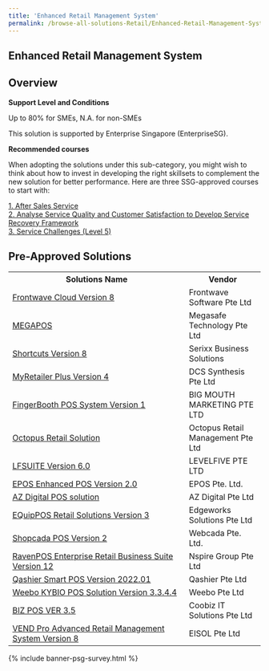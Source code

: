 ```yaml
---
title: 'Enhanced Retail Management System'
permalink: /browse-all-solutions-Retail/Enhanced-Retail-Management-System
---
```


## Enhanced Retail Management System
## Overview

**Support Level and Conditions**

Up to 80% for SMEs, N.A. for non-SMEs

This solution is supported by Enterprise Singapore (EnterpriseSG).

**Recommended courses**

When adopting the solutions under this sub-category, you might wish to think about how to invest in developing the right skillsets to complement the new solution for better performance. Here are three SSG-approved courses to start with:

<a href='https://sfec.enterprisejobskills.gov.sg/Course_Internet/CourseDetail/?CoursesReferenceNumber=TGS-2017501169'  target='_blank' rel='noopener'>1. After Sales Service</a><br>
<a href='https://sfec.enterprisejobskills.gov.sg/Course_Internet/CourseDetail/?CoursesReferenceNumber=TGS-2019503847'  target='_blank' rel='noopener'>2. Analyse Service Quality and Customer Satisfaction to Develop Service Recovery Framework</a><br>
<a href='https://sfec.enterprisejobskills.gov.sg/Course_Internet/CourseDetail/?CoursesReferenceNumber=TGS-2021005081'  target='_blank' rel='noopener'>3. Service Challenges (Level 5)</a><br>

## Pre-Approved Solutions

<table>
<tr>
<th style='width: auto;'><b>Solutions Name</b></th>
<th style='width: 30%;'><b>Vendor</b></th>
</tr>
<tr>
<td><a href='/productivity-solutions-grant/solutionrepo/solution1176' target='_blank'>Frontwave Cloud Version 8</a><br></td>
<td>Frontwave Software Pte Ltd</td>
</tr>
<tr>
<td><a href='/productivity-solutions-grant/solutionrepo/solution1183' target='_blank'>MEGAPOS </a><br></td>
<td>Megasafe Technology Pte Ltd</td>
</tr>
<tr>
<td><a href='/productivity-solutions-grant/solutionrepo/solution1188' target='_blank'>Shortcuts Version 8</a><br></td>
<td>Serixx Business Solutions</td>
</tr>
<tr>
<td><a href='/productivity-solutions-grant/solutionrepo/solution1264' target='_blank'>MyRetailer Plus Version 4</a><br></td>
<td>DCS Synthesis Pte Ltd</td>
</tr>
<tr>
<td><a href='/productivity-solutions-grant/solutionrepo/solution1351' target='_blank'>FingerBooth POS System Version 1 </a><br></td>
<td>BIG MOUTH MARKETING PTE LTD</td>
</tr>
<tr>
<td><a href='/productivity-solutions-grant/solutionrepo/solution1448' target='_blank'>Octopus Retail Solution</a><br></td>
<td>Octopus Retail Management Pte Ltd</td>
</tr>
<tr>
<td><a href='/productivity-solutions-grant/solutionrepo/solution1879' target='_blank'>LFSUITE Version 6.0</a><br></td>
<td>LEVELFIVE PTE LTD</td>
</tr>
<tr>
<td><a href='/productivity-solutions-grant/solutionrepo/solution2757' target='_blank'>EPOS Enhanced POS Version 2.0</a><br></td>
<td>EPOS Pte. Ltd.</td>
</tr>
<tr>
<td><a href='/productivity-solutions-grant/solutionrepo/solution2909' target='_blank'>AZ Digital POS solution</a><br></td>
<td>AZ Digital Pte Ltd</td>
</tr>
<tr>
<td><a href='/productivity-solutions-grant/solutionrepo/solution2919' target='_blank'>EQuipPOS Retail Solutions Version 3</a><br></td>
<td>Edgeworks Solutions Pte Ltd</td>
</tr>
<tr>
<td><a href='/productivity-solutions-grant/solutionrepo/solution3009' target='_blank'>Shopcada POS Version 2</a><br></td>
<td>Webcada Pte. Ltd.</td>
</tr>
<tr>
<td><a href='/productivity-solutions-grant/solutionrepo/solution3100' target='_blank'>RavenPOS Enterprise Retail Business Suite Version 12</a><br></td>
<td>Nspire Group Pte Ltd</td>
</tr>
<tr>
<td><a href='/productivity-solutions-grant/solutionrepo/solution3177' target='_blank'>Qashier Smart POS Version 2022.01</a><br></td>
<td>Qashier Pte Ltd</td>
</tr>
<tr>
<td><a href='/productivity-solutions-grant/solutionrepo/solution3236' target='_blank'>Weebo KYBIO POS Solution Version 3.3.4.4</a><br></td>
<td>Weebo Pte Ltd</td>
</tr>
<tr>
<td><a href='/productivity-solutions-grant/solutionrepo/solution3302' target='_blank'>BIZ POS VER 3.5</a><br></td>
<td>Coobiz IT Solutions Pte Ltd</td>
</tr>
<tr>
<td><a href='/productivity-solutions-grant/solutionrepo/solution3330' target='_blank'>VEND Pro Advanced Retail Management System Version 8</a><br></td>
<td>EISOL Pte Ltd</td>
</tr>
</table>

{% include banner-psg-survey.html %}

